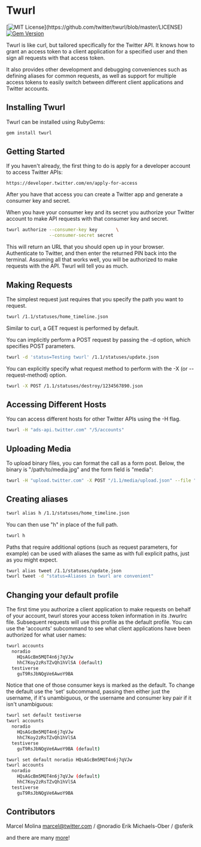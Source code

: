 Twurl
=====

[![MIT License](https://img.shields.io/apm/l/atomic-design-ui.svg?)](https://github.com/twitter/twurl/blob/master/LICENSE)
 [![Gem Version](https://badge.fury.io/rb/twurl.svg)](https://badge.fury.io/rb/twurl)

Twurl is like curl, but tailored specifically for the Twitter API.
It knows how to grant an access token to a client application for
a specified user and then sign all requests with that access token.

It also provides other development and debugging conveniences such
as defining aliases for common requests, as well as support for
multiple access tokens to easily switch between different client
applications and Twitter accounts.

Installing Twurl
----------------

Twurl can be installed using RubyGems:

```sh
gem install twurl
```

Getting Started
---------------

If you haven't already, the first thing to do is apply for a developer account to access Twitter APIs:

```text
https://developer.twitter.com/en/apply-for-access
```

After you have that access you can create a Twitter app and generate a consumer key and secret.

When you have your consumer key and its secret you authorize
your Twitter account to make API requests with that consumer key
and secret.

```sh
twurl authorize --consumer-key key       \
                --consumer-secret secret
```

This will return an URL that you should open up in your browser.
Authenticate to Twitter, and then enter the returned PIN back into
the terminal.  Assuming all that works well, you will be authorized
to make requests with the API. Twurl will tell you as much.

Making Requests
---------------

The simplest request just requires that you specify the path you
want to request.

```sh
twurl /1.1/statuses/home_timeline.json
```

Similar to curl, a GET request is performed by default.

You can implicitly perform a POST request by passing the -d option,
which specifies POST parameters.

```sh
twurl -d 'status=Testing twurl' /1.1/statuses/update.json
```

You can explicitly specify what request method to perform with
the -X (or --request-method) option.

```sh
twurl -X POST /1.1/statuses/destroy/1234567890.json
```

Accessing Different Hosts
-------------------------

You can access different hosts for other Twitter APIs using the -H flag.

```sh
twurl -H "ads-api.twitter.com" "/5/accounts"
```

Uploading Media
---------------

To upload binary files, you can format the call as a form post. Below, the binary is "/path/to/media.jpg" and the form field is "media":

```sh
twurl -H "upload.twitter.com" -X POST "/1.1/media/upload.json" --file "/path/to/media.jpg" --file-field "media"
```

Creating aliases
----------------

```sh
twurl alias h /1.1/statuses/home_timeline.json
```

You can then use "h" in place of the full path.

```sh
twurl h
```

Paths that require additional options (such as request parameters, for example) can be used with aliases the same as with full explicit paths, just as you might expect.

```sh
twurl alias tweet /1.1/statuses/update.json
twurl tweet -d "status=Aliases in twurl are convenient"
```

Changing your default profile
-----------------------------

The first time you authorize a client application to make requests on behalf of your account, twurl stores your access token information in its .twurlrc file. Subsequent requests will use this profile as the default profile. You can use the 'accounts' subcommand to see what client applications have been authorized for what user names:

```sh
twurl accounts
  noradio
    HQsAGcBm5MQT4n6j7qVJw
    hhC7Koy2zRsTZvQh1hVlSA (default)
  testiverse
    guT9RsJbNQgVe6AwoY9BA
```

Notice that one of those consumer keys is marked as the default. To change the default use the 'set' subcommand, passing then either just the username, if it's unambiguous, or the username and consumer key pair if it isn't unambiguous:

```sh
twurl set default testiverse
twurl accounts
  noradio
    HQsAGcBm5MQT4n6j7qVJw
    hhC7Koy2zRsTZvQh1hVlSA
  testiverse
    guT9RsJbNQgVe6AwoY9BA (default)
```

```sh
twurl set default noradio HQsAGcBm5MQT4n6j7qVJw
twurl accounts
  noradio
    HQsAGcBm5MQT4n6j7qVJw (default)
    hhC7Koy2zRsTZvQh1hVlSA
  testiverse
    guT9RsJbNQgVe6AwoY9BA
```

Contributors
------------

Marcel Molina <marcel@twitter.com> / @noradio
Erik Michaels-Ober / @sferik

and there are many [more](https://github.com/twitter/twurl/graphs/contributors)!
